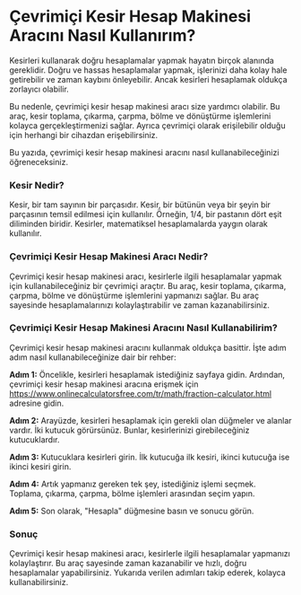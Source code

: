 Çevrimiçi Kesir Hesap Makinesi Aracını Nasıl Kullanırım?
========================================================

Kesirleri kullanarak doğru hesaplamalar yapmak hayatın birçok alanında gereklidir. Doğru ve hassas hesaplamalar yapmak, işlerinizi daha kolay hale getirebilir ve zaman kaybını önleyebilir. Ancak kesirleri hesaplamak oldukça zorlayıcı olabilir.

Bu nedenle, çevrimiçi kesir hesap makinesi aracı size yardımcı olabilir. Bu araç, kesir toplama, çıkarma, çarpma, bölme ve dönüştürme işlemlerini kolayca gerçekleştirmenizi sağlar. Ayrıca çevrimiçi olarak erişilebilir olduğu için herhangi bir cihazdan erişebilirsiniz.

Bu yazıda, çevrimiçi kesir hesap makinesi aracını nasıl kullanabileceğinizi öğreneceksiniz.

### Kesir Nedir?

Kesir, bir tam sayının bir parçasıdır. Kesir, bir bütünün veya bir şeyin bir parçasının temsil edilmesi için kullanılır. Örneğin, 1/4, bir pastanın dört eşit diliminden biridir. Kesirler, matematiksel hesaplamalarda yaygın olarak kullanılır.

### Çevrimiçi Kesir Hesap Makinesi Aracı Nedir?

Çevrimiçi kesir hesap makinesi aracı, kesirlerle ilgili hesaplamalar yapmak için kullanabileceğiniz bir çevrimiçi araçtır. Bu araç, kesir toplama, çıkarma, çarpma, bölme ve dönüştürme işlemlerini yapmanızı sağlar. Bu araç sayesinde hesaplamalarınızı kolaylaştırabilir ve zaman kazanabilirsiniz.

### Çevrimiçi Kesir Hesap Makinesi Aracını Nasıl Kullanabilirim?

Çevrimiçi kesir hesap makinesi aracını kullanmak oldukça basittir. İşte adım adım nasıl kullanabileceğinize dair bir rehber:

**Adım 1:** Öncelikle, kesirleri hesaplamak istediğiniz sayfaya gidin. Ardından, çevrimiçi kesir hesap makinesi aracına erişmek için <https://www.onlinecalculatorsfree.com/tr/math/fraction-calculator.html> adresine gidin.

**Adım 2:** Arayüzde, kesirleri hesaplamak için gerekli olan düğmeler ve alanlar vardır. İki kutucuk görürsünüz. Bunlar, kesirlerinizi girebileceğiniz kutucuklardır.

**Adım 3:** Kutucuklara kesirleri girin. İlk kutucuğa ilk kesiri, ikinci kutucuğa ise ikinci kesiri girin.

**Adım 4:** Artık yapmanız gereken tek şey, istediğiniz işlemi seçmek. Toplama, çıkarma, çarpma, bölme işlemleri arasından seçim yapın.

**Adım 5:** Son olarak, "Hesapla" düğmesine basın ve sonucu görün.

### Sonuç

Çevrimiçi kesir hesap makinesi aracı, kesirlerle ilgili hesaplamalar yapmanızı kolaylaştırır. Bu araç sayesinde zaman kazanabilir ve hızlı, doğru hesaplamalar yapabilirsiniz. Yukarıda verilen adımları takip ederek, kolayca kullanabilirsiniz.